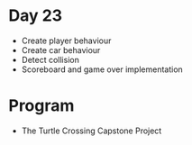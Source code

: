 # Day 23
- Create player behaviour
- Create car behaviour
- Detect collision
- Scoreboard and game over implementation

# Program
- The Turtle Crossing Capstone Project